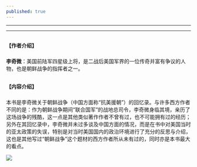 ```yaml
---
published: true
---
```

---


---
##

**【作者介绍】**

###

**李奇微**：美国前陆军四星级上将，是二战后美国军界的一位传奇并富有争议的人物，也是朝鲜战争的指挥者之一。
##

**【内容介绍】**
###

本书是李奇微关于朝鲜战争（中国方面称“抗美援朝”）的回忆录。与许多西方作者不同的是：作为朝鲜战争期间“联合国军”的战地总司令，李奇微身临其境，亲历了这场战争的残酷，这一点是其他类似著作作者不曾有过，也不可能拥有过的经历；另外在其回忆录中，李奇微并未过多谈及中国方面的情况，而是在书中对美国当时的亚太政策的失误，特别是对当时美国国内的政治环境进行了充分的反思与介绍，这也是其他写过“朝鲜战争”这个题材的西方作者所从未有过的，同时亦是本书最大的看点。

![](https://github.com/DS-Reading/DS-Reading.github.io/blob/master/img/%E6%9D%8E%E5%A5%87%E5%BE%AE%E5%9B%9E%E5%BF%86%E5%BD%95.jpg?raw=true)
